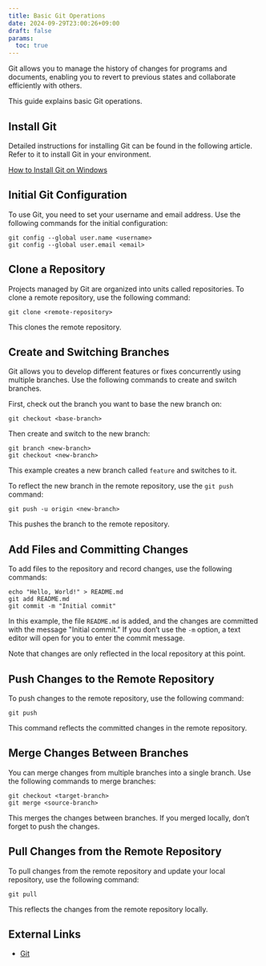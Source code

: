 ```yaml
---
title: Basic Git Operations
date: 2024-09-29T23:00:26+09:00
draft: false
params:
  toc: true
---
```


Git allows you to manage the history of changes for programs and documents, enabling you to revert to previous states and collaborate efficiently with others.

This guide explains basic Git operations.

## Install Git

Detailed instructions for installing Git can be found in the following article. Refer to it to install Git in your environment.

[How to Install Git on Windows](/blog/install-git-on-windows)

## Initial Git Configuration

To use Git, you need to set your username and email address. Use the following commands for the initial configuration:

```
git config --global user.name <username>
git config --global user.email <email>
```

## Clone a Repository

Projects managed by Git are organized into units called repositories. To clone a remote repository, use the following command:

```
git clone <remote-repository>
```

This clones the remote repository.

## Create and Switching Branches

Git allows you to develop different features or fixes concurrently using multiple branches. Use the following commands to create and switch branches.

First, check out the branch you want to base the new branch on:

```
git checkout <base-branch>
```

Then create and switch to the new branch:

```
git branch <new-branch>
git checkout <new-branch>
```

This example creates a new branch called `feature` and switches to it.

To reflect the new branch in the remote repository, use the `git push` command:

```
git push -u origin <new-branch>
```

This pushes the branch to the remote repository.

## Add Files and Committing Changes

To add files to the repository and record changes, use the following commands:

```
echo "Hello, World!" > README.md
git add README.md
git commit -m "Initial commit"
```

In this example, the file `README.md` is added, and the changes are committed with the message "Initial commit." If you don’t use the `-m` option, a text editor will open for you to enter the commit message.

Note that changes are only reflected in the local repository at this point.

## Push Changes to the Remote Repository

To push changes to the remote repository, use the following command:

```
git push
```

This command reflects the committed changes in the remote repository.

## Merge Changes Between Branches

You can merge changes from multiple branches into a single branch. Use the following commands to merge branches:

```
git checkout <target-branch>
git merge <source-branch>
```

This merges the changes between branches. If you merged locally, don’t forget to push the changes.

## Pull Changes from the Remote Repository

To pull changes from the remote repository and update your local repository, use the following command:

```
git pull
```

This reflects the changes from the remote repository locally.

## External Links

* [Git](https://git-scm.com/)
